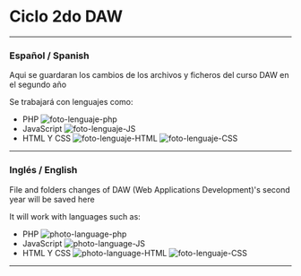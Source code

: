 # Ciclo 2do DAW #
---
### Español / Spanish ###
Aqui se guardaran los cambios de los archivos y ficheros del curso DAW en el segundo año

Se trabajará con lenguajes como:
- PHP ![foto-lenguaje-php](https://tse4.mm.bing.net/th?id=OIP.ZGrW2yoEPYRQ18VpeXUmAgHaHa&pid=Api)
- JavaScript ![foto-lenguaje-JS](http://www.iconhot.com/icon/png/coded/512/page-javascript.png)
- HTML Y CSS ![foto-lenguaje-HTML](http://www.free-icons-download.net/images/html-web-page-icons-49310.png) ![foto-lenguaje-CSS](http://www.iconhot.com/icon/png/coded/512/page-css.png)
---
### Inglés / English ###
File and folders changes of DAW (Web Applications Development)'s second year will be saved here

It will work with languages such as:
- PHP ![photo-language-php](https://tse4.mm.bing.net/th?id=OIP.ZGrW2yoEPYRQ18VpeXUmAgHaHa&pid=Api)
- JavaScript ![photo-language-JS](http://www.iconhot.com/icon/png/coded/512/page-javascript.png)
- HTML Y CSS ![photo-language-HTML](http://www.free-icons-download.net/images/html-web-page-icons-49310.png) ![foto-lenguaje-CSS](http://www.iconhot.com/icon/png/coded/512/page-css.png)
---